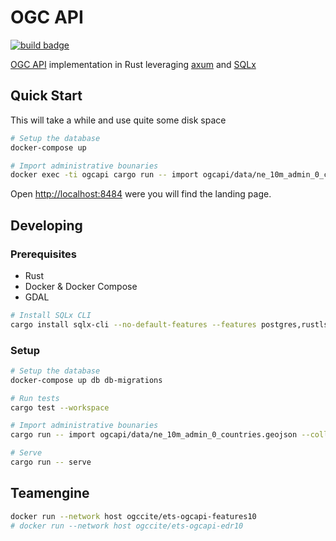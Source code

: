 # OGC API

[![build badge](https://github.com/camptocamp/ogcapi/actions/workflows/ci.yml/badge.svg?branch=main)](https://github.com/camptocamp/ogcapi/actions/workflows/ci.yml)

[OGC API](https://ogcapi.ogc.org/) implementation in Rust leveraging [axum](https://github.com/tokio-rs/axum) and [SQLx](https://github.com/launchbadge/sqlx)


## Quick Start

This will take a while and use quite some disk space

```bash
# Setup the database
docker-compose up

# Import administrative bounaries
docker exec -ti ogcapi cargo run -- import ogcapi/data/ne_10m_admin_0_countries.geojson --collection countries
```

Open <http://localhost:8484> were you will find the landing page.

## Developing

### Prerequisites

- Rust
- Docker & Docker Compose
- GDAL

```bash
# Install SQLx CLI
cargo install sqlx-cli --no-default-features --features postgres,rustls
```

### Setup

```bash
# Setup the database
docker-compose up db db-migrations

# Run tests
cargo test --workspace

# Import administrative bounaries
cargo run -- import ogcapi/data/ne_10m_admin_0_countries.geojson --collection countries

# Serve 
cargo run -- serve
```

## Teamengine

```bash
docker run --network host ogccite/ets-ogcapi-features10
# docker run --network host ogccite/ets-ogcapi-edr10
```

